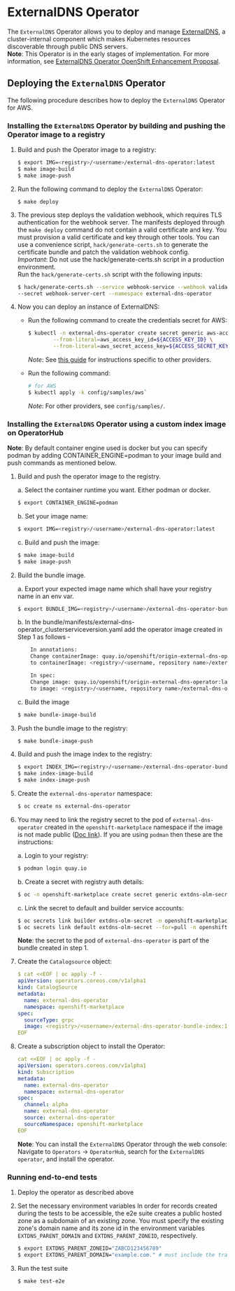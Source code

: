# ExternalDNS Operator

The `ExternalDNS` Operator allows you to deploy and manage [ExternalDNS](https://github.com/kubernetes-sigs/external-dns), a cluster-internal component which makes Kubernetes resources discoverable through public DNS servers. \
**Note**: This Operator is in the early stages of implementation. For more information, see
[ExternalDNS Operator OpenShift Enhancement Proposal](https://github.com/openshift/enhancements/pull/786).

## Deploying the `ExternalDNS` Operator
The following procedure describes how to deploy the `ExternalDNS` Operator for AWS.

### Installing the `ExternalDNS` Operator by building and pushing the Operator image to a registry
1. Build and push the Operator image to a registry:
   ```sh
   $ export IMG=<registry>/<username>/external-dns-operator:latest
   $ make image-build
   $ make image-push
   ```
2. Run the following command to deploy the `ExternalDNS` Operator:
    ```
    $ make deploy
    ```
3. The previous step deploys the validation webhook, which requires TLS authentication for the webhook server. The
   manifests deployed through the `make deploy` command do not contain a valid certificate and key. You must provision a valid certificate and key through other tools.
   You can use a convenience script, `hack/generate-certs.sh` to generate the certificate bundle and patch the validation webhook config.   
   _Important_: Do not use the hack/generate-certs.sh script in a production environment.   
   Run the `hack/generate-certs.sh` script with the following inputs:
   ```bash
   $ hack/generate-certs.sh --service webhook-service --webhook validating-webhook-configuration \
   --secret webhook-server-cert --namespace external-dns-operator
   ```
4. Now you can deploy an instance of ExternalDNS:
    * Run the following command to create the credentials secret for AWS:
        ```bash
        $ kubectl -n external-dns-operator create secret generic aws-access-key \
                --from-literal=aws_access_key_id=${ACCESS_KEY_ID} \
                --from-literal=aws_secret_access_key=${ACCESS_SECRET_KEY}
        ```
       *Note*: See [this guide](./docs/usage.md) for instructions specific to other providers.
      
    * Run the following command:
      ```bash
      # for AWS
      $ kubectl apply -k config/samples/aws`
      ```
       *Note*: For other providers, see `config/samples/`.


### Installing the `ExternalDNS` Operator using a custom index image on OperatorHub
**Note**: By default container engine used is docker but you can specify podman by adding CONTAINER_ENGINE=podman to your image build and push commands as mentioned below.
    
1. Build and push the operator image to the registry.
   
    a. Select the container runtime you want. Either podman or docker. 
    ```sh
    $ export CONTAINER_ENGINE=podman
    ```
    b. Set your image name:
    ```sh
    $ export IMG=<registry>/<username>/external-dns-operator:latest
    ```
    c. Build and push the image:
    ```sh
    $ make image-build
    $ make image-push
    ```
   
2. Build the bundle image.
  
    a. Export your expected image name which shall have your registry name in an env var.
    ```sh
    $ export BUNDLE_IMG=<registry>/<username>/external-dns-operator-bundle:latest
    ```
    b. In the bundle/manifests/external-dns-operator_clusterserviceversion.yaml
        add the operator image created in Step 1 as follows - 
    ```sh
        In annotations:
        Change containerImage: quay.io/openshift/origin-external-dns-operator:latest
        to containerImage: <registry>/<username, repository name>/external-dns-operator:latest
    
        In spec:
        Change image: quay.io/openshift/origin-external-dns-operator:latest
        to image: <registry>/<username, repository name>/external-dns-operator:latest
    ```
    c. Build the image
    ```sh   
    $ make bundle-image-build
    ```
   
3. Push the bundle image to the registry:
    ```sh
    $ make bundle-image-push
    ```

4. Build and push the image index to the registry:
   ```sh
   $ export INDEX_IMG=<registry>/<username>/external-dns-operator-bundle-index:1.0.0
   $ make index-image-build
   $ make index-image-push
   ```

5. Create the `external-dns-operator` namespace:
   ```sh
   $ oc create ns external-dns-operator
   ```

6. You may need to link the registry secret to the pod of `external-dns-operator` created in the `openshift-marketplace` namespace if the image is not made public ([Doc link](https://docs.openshift.com/container-platform/4.9/openshift_images/managing_images/using-image-pull-secrets.html#images-allow-pods-to-reference-images-from-secure-registries_using-image-pull-secrets)). If you are using `podman` then these are the instructions:

    a. Login to your registry:
    ```sh
    $ podman login quay.io
    ```
    b. Create a secret with registry auth details:
    ```sh
    $ oc -n openshift-marketplace create secret generic extdns-olm-secret  --type=kubernetes.io/dockercfg  --from-file=.dockercfg=${XDG_RUNTIME_DIR}/containers/auth.json
    ```
    c. Link the secret to default and builder service accounts:
    ```sh
    $ oc secrets link builder extdns-olm-secret -n openshift-marketplace
    $ oc secrets link default extdns-olm-secret --for=pull -n openshift-marketplace
    ````
    **Note**: the secret to the pod of `external-dns-operator` is part of the bundle created in step 1.


7. Create the `Catalogsource` object:

   ```yaml
   $ cat <<EOF | oc apply -f -
   apiVersion: operators.coreos.com/v1alpha1
   kind: CatalogSource
   metadata:
     name: external-dns-operator
     namespace: openshift-marketplace
   spec:
     sourceType: grpc
     image: <registry>/<username>/external-dns-operator-bundle-index:1.0.0
   EOF
   ```

8. Create a subscription object to install the Operator:
   
    ```yaml
    cat <<EOF | oc apply -f -
    apiVersion: operators.coreos.com/v1alpha1
    kind: Subscription
    metadata:
      name: external-dns-operator
      namespace: external-dns-operator
    spec:
      channel: alpha
      name: external-dns-operator
      source: external-dns-operator
      sourceNamespace: openshift-marketplace
    EOF
    ```
    **Note**: You can install the `ExternalDNS` Operator through the web console: Navigate to  `Operators` -> `OperatorHub`, search for the `ExternalDNS operator`,  and install the operator.

### Running end-to-end tests

1. Deploy the operator as described above

2. Set the necessary environment variables
   In order for records created during the tests to be accessible, the e2e
   suite creates a public hosted zone as a subdomain of an existing zone. You
   must specify the existing zone's domain name and its zone id in the
   environment variables `EXTDNS_PARENT_DOMAIN` and `EXTDNS_PARENT_ZONEID`,
   respectively.
   ```sh
   $ export EXTDNS_PARENT_ZONEID="ZABCD123456789"
   $ export EXTDNS_PARENT_DOMAIN="example.com." # must include the trailing `.`
   ```

3. Run the test suite
   ```sh
   $ make test-e2e
   ```
